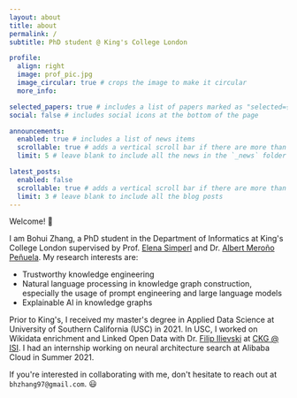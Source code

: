 ```yaml
---
layout: about
title: about
permalink: /
subtitle: PhD student @ King's College London

profile:
  align: right
  image: prof_pic.jpg
  image_circular: true # crops the image to make it circular
  more_info: 

selected_papers: true # includes a list of papers marked as "selected={true}"
social: false # includes social icons at the bottom of the page

announcements:
  enabled: true # includes a list of news items
  scrollable: true # adds a vertical scroll bar if there are more than 3 news items
  limit: 5 # leave blank to include all the news in the `_news` folder

latest_posts:
  enabled: false
  scrollable: true # adds a vertical scroll bar if there are more than 3 new posts items
  limit: 3 # leave blank to include all the blog posts
---
```


Welcome! 👋 

I am Bohui Zhang, a PhD student in the Department of Informatics at King's College London supervised by Prof. [Elena Simperl](http://elenasimperl.eu/) and Dr. [Albert Meroño Peñuela](https://www.albertmeronyo.org/). My research interests are:

* Trustworthy knowledge engineering
* Natural language processing in knowledge graph construction, especially the usage of prompt engineering and large language models
* Explainable AI in knowledge graphs

Prior to King's, I received my master's degree in Applied Data Science at University of Southern California (USC) in 2021. In USC, I worked on Wikidata enrichment and Linked Open Data with Dr. [Filip Ilievski](http://www.ilievski.info/) at [CKG @ ISI](https://www.isi.edu/centers-ckg/). I had an internship working on neural architecture search at Alibaba Cloud in Summer 2021. 

If you're interested in collaborating with me, don't hesitate to reach out at `bhzhang97@gmail.com`. 😃